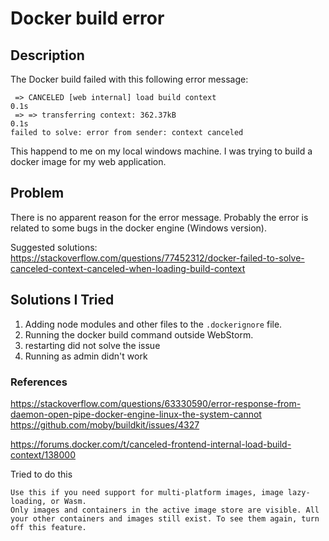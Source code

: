 
# Docker build error

## Description

The Docker build failed with this following error message:

```
 => CANCELED [web internal] load build context                                                                                0.1s
 => => transferring context: 362.37kB                                                                                         0.1s
failed to solve: error from sender: context canceled

```

This happend to me on my local windows machine. 
I was trying to build a docker image for my web application.  
 
## Problem

There is no apparent reason for the error message.
Probably the error is related to some bugs in the docker engine (Windows version).

Suggested solutions:
https://stackoverflow.com/questions/77452312/docker-failed-to-solve-canceled-context-canceled-when-loading-build-context


## Solutions I Tried

 

1. Adding node modules and other files to the `.dockerignore` file.
2. Running the docker build command outside WebStorm.
3. restarting did not solve the issue
4. Running as admin didn't work


### References

https://stackoverflow.com/questions/63330590/error-response-from-daemon-open-pipe-docker-engine-linux-the-system-cannot
https://github.com/moby/buildkit/issues/4327


https://forums.docker.com/t/canceled-frontend-internal-load-build-context/138000





Tried to do this

```Use containerd for pulling and storing images Give feedback
Use this if you need support for multi-platform images, image lazy-loading, or Wasm.
Only images and containers in the active image store are visible. All your other containers and images still exist. To see them again, turn off this feature.
```



